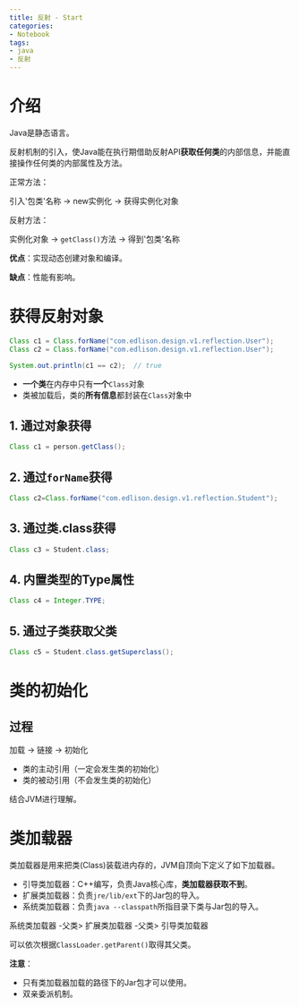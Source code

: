 ```yaml
---
title: 反射 - Start
categories:
- Notebook
tags:
- java
- 反射
---
```


# 介绍

Java是静态语言。

反射机制的引入，使Java能在执行期借助反射API**获取任何类**的内部信息，并能直接操作任何类的内部属性及方法。

正常方法：

引入'包类'名称 -> new实例化 -> 获得实例化对象

反射方法：

实例化对象 -> `getClass()`方法 -> 得到'包类'名称

**优点**：实现动态创建对象和编译。

**缺点**：性能有影响。



# 获得反射对象

```java
Class c1 = Class.forName("com.edlison.design.v1.reflection.User");
Class c2 = Class.forName("com.edlison.design.v1.reflection.User");

System.out.println(c1 == c2);  // true
```

- **一个类**在内存中只有**一个**`Class`对象
- 类被加载后，类的**所有信息**都封装在`Class`对象中

## 1. 通过对象获得

```java
Class c1 = person.getClass();
```

## 2. 通过`forName`获得

```java
Class c2=Class.forName("com.edlison.design.v1.reflection.Student");
```

## 3. 通过类.class获得

```java
Class c3 = Student.class;
```

## 4. 内置类型的Type属性

```java
Class c4 = Integer.TYPE;
```

## 5. 通过子类获取父类

```java
Class c5 = Student.class.getSuperclass();
```



# 类的初始化

## 过程

加载 -> 链接 -> 初始化

- 类的主动引用（一定会发生类的初始化）
- 类的被动引用（不会发生类的初始化）

结合JVM进行理解。



# 类加载器

类加载器是用来把类(Class)装载进内存的，JVM自顶向下定义了如下加载器。

- 引导类加载器：C++编写，负责Java核心库，**类加载器获取不到**。
- 扩展类加载器：负责`jre/lib/ext`下的Jar包的导入。
- 系统类加载器：负责`java --classpath`所指目录下类与Jar包的导入。

系统类加载器 -父类> 扩展类加载器 -父类> 引导类加载器

可以依次根据`ClassLoader.getParent()`取得其父类。

**注意**：

- 只有类加载器加载的路径下的Jar包才可以使用。
- 双亲委派机制。




